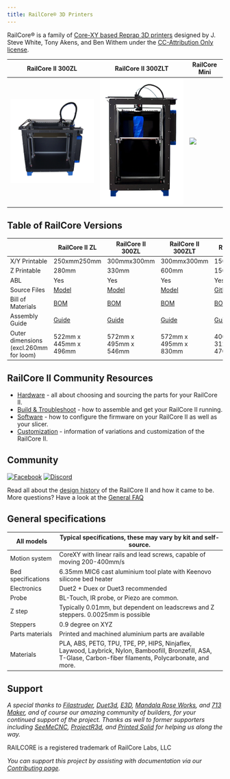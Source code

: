 ```yaml
---
title: RailCore® 3D Printers
---
```

RailCore® is a family of [Core-XY based Reprap 3D printers](https://reprap.org/wiki/CoreXY) designed by J. Steve White, Tony Akens, and Ben Withem under the [CC-Attribution Only license](https://creativecommons.org/licenses/by/4.0/).

|RailCore II 300ZL|RailCore II 300ZLT|RailCore Mini|
|-|-|-|
|<img src="images/zl-homepage.png" width="400">|<img src="images/zlt-homepage.png" width="400">|<img src="images/mini-homepage.png" width="400">|


## Table of RailCore Versions

|| RailCore II ZL|RailCore II 300ZL|RailCore II 300ZLT|RailCore Mini|
|-|-|-|-|-|
|X/Y Printable|250xmm250mm|300mmx300mm|300mmx300mm|150mmx150mm|
|Z Printable|280mm|330mm|600mm|150mm|
|ABL|Yes|Yes|Yes|Yes|
|Source Files|[Model](http://a360.co/2DoeHFu)|[Model](http://a360.co/2D5OryV)|[Model](https://a360.co/2w7PjT6)|[Github](https://www.youtube.com/watch?v=dQw4w9WgXcQ)|
|Bill of Materials|[BOM](https://docs.google.com/spreadsheets/d/1QZgV6a6Gk4xR9WxrK2C4QYaPQTXA8t7dFDyHO74-oSY/edit?usp=sharing)|[BOM](https://docs.google.com/spreadsheets/d/1sxKl6h23SXfuNM7hNiX35rIrpISw8AruEEcNl2Fvibk/edit?usp=sharing)| [BOM](https://docs.google.com/spreadsheets/d/1sxKl6h23SXfuNM7hNiX35rIrpISw8AruEEcNl2Fvibk/edit?usp=sharing)|[BOM](https://www.youtube.com/watch?v=dQw4w9WgXcQ)|
|Assembly Guide|[Guide](https://docs.google.com/document/d/1OoXfw7aXMz0NzAxkdwuChC0FpunLRyKI02_1vJF52hk/edit?usp=sharing)|[Guide](https://railcore.dozuki.com/c/RailCore_II)|[Guide](https://railcore.page.link/fskit)|[Guide](https://www.youtube.com/watch?v=dQw4w9WgXcQ)|
|Outer dimensions (excl.260mm for loom)|522mm x 445mm x 496mm|572mm x 495mm x 546mm|572mm x 495mm x 830mm| 400mm x 312mm x 470mm|

## RailCore II Community Resources

* [Hardware](/hardware) - all about choosing and sourcing the parts for your RailCore II.
* [Build & Troubleshoot](/build_and_troubleshoot) - how to assemble and get your RailCore II running.
* [Software](/software) - how to configure the firmware on your RailCore II as well as your slicer.
* [Customization](/customization) - information of variations and customization of the RailCore II.

## Community

[![Facebook](https://img.shields.io/badge/Facebook-%231877F2.svg?style=for-the-badge&logo=Facebook&logoColor=white)](https://www.facebook.com/groups/RailCore/?sorting_setting=CHRONOLOGICAL)
[![Discord](https://img.shields.io/badge/%3CServer%3E-%237289DA.svg?style=for-the-badge&logo=discord&logoColor=white)](https://discord.gg/Sy569Hq)

Read all about the [design history](design_history.md) of the RailCore II and how it came to be.
More questions? Have a look at the [General FAQ](/faq.md)

## General specifications

|All models        | Typical specifications, these may vary by kit and self-source.                      |
|------------------|------------------------------------------------------------------------------------|
|Motion system     | CoreXY with linear rails and lead screws, capable of moving 200-400mm/s            |
|Bed specifications| 6.35mm MIC6 cast aluminium tool plate with Keenovo silicone bed heater             |
|Electronics       | Duet2 + Duex or Duet3 recommended                                                  |
|Probe             | BL-Touch, IR probe, or Piezo are common.                                           |
|Z step            | Typically 0.01mm, but dependent on leadscrews and Z steppers. 0.0025mm is possible |
|Steppers          | 0.9 degree on XYZ                                                                  |
|Parts materials   | Printed and machined aluminium parts are available                                 |
|Materials         | PLA, ABS, PETG, TPU, TPE, PP, HIPS, Ninjaflex, Laywood, Laybrick, Nylon, Bamboofill, Bronzefill, ASA, T-Glase, Carbon-fiber filaments, Polycarbonate, and more. |

## Support

*A special thanks to [Filastruder](https://www.filastruder.com/), [Duet3d](https://www.duet3d.com/), [E3D](https://e3d-online.com/), [Mandala Rose Works](http://www.mandalaroseworks.com), and [713 Maker](https://713maker.com), and of course our amazing community of builders, for your continued support of the project.  Thanks as well to former supporters including [SeeMeCNC](https://www.seemecnc.com/), [ProjectR3d](https://projectr3d.com), and [Printed Solid](https://printedsolid.com) for helping us along the way.*

RAILCORE is a registered trademark of RailCore Labs, LLC

*You can support this project by assisting with documentation via our [Contributing page](/contributing/).*
